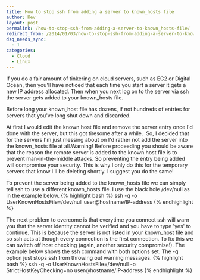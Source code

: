 ```yaml
---
title: How to stop ssh from adding a server to known_hosts file
author: Kev
layout: post
permalink: /how-to-stop-ssh-from-adding-a-server-to-known_hosts-file/
redirect_from: /2014/01/03/how-to-stop-ssh-from-adding-a-server-to-known_hosts-file/
dsq_needs_sync:
  - 1
categories:
  - Cloud
  - Linux
---
```

If you do a fair amount of tinkering on cloud servers, such as EC2 or Digital Ocean, then you'll have noticed that each time you start a server it gets a new IP address allocated. Then when you next log on to the server via ssh the server gets added to your known_hosts file.

Before long your known_host file has dozens, if not hundreds of entries for servers that you've long shut down and discarded.

At first I would edit the known host file and remove the server entry once I'd done with the server, but this got tiresome after a while.  So, I decided that for the servers I'm just messing about on I'd rather not add the server into the known_hosts file at all.<!--more-->Warning! Before proceeding you should be aware that the reason the remote server is added to the known host file is to prevent man-in-the-middle attacks. So preventing the entry being added will compromise your security. This is why I only do this for the temporary servers that know I'll be deleting shortly. I suggest you do the same!

To prevent the server being added to the known\_hosts file we can simply tell ssh to use a different known\_hosts file. I use the black hole /dev/null as in the example below.
{% highlight bash %}
ssh -q -o UserKnownHostsFile=/dev/null user@hostname/IP-address
{% endhighlight %}

The next problem to overcome is that everytime you connect ssh will warn you that the server identity cannot be verified and you have to type 'yes' to continue. This is because the server is not listed in your known_host file and so ssh acts at though every connection is the first connection. To fix this we can switch off host checking (again, another security compromise!). The example below shows the ssh command with both options set. The -q option just stops ssh from throwing out warning messages.
{% highlight bash %}
ssh -q -o UserKnownHostsFile=/dev/null -o StrictHostKeyChecking=no user@hostname/IP-address
{% endhighlight %}

